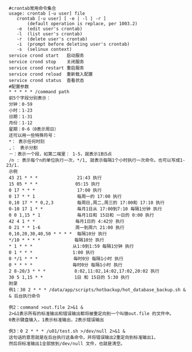      #crontab常用命令集合
     usage:	crontab [-u user] file
     	crontab [-u user] [ -e | -l | -r ]
     		(default operation is replace, per 1003.2)
     	-e	(edit user's crontab)
     	-l	(list user's crontab)
     	-r	(delete user's crontab)
     	-i	(prompt before deleting user's crontab)
     	-s	(selinux context)   
     service crond start   启动服务
     service crond stop    关闭服务
     service crond restart 重启服务
     service crond reload  重新载入配置
     service crond status  查看状态
     #配置参数
     * * * * * /command path
     前5个字段分别表示：
     分钟：0-59
     小时：1-23
     日期：1-31
     月份：1-12
     星期：0-6（0表示周日）
     还可以用一些特殊符号：
     *： 表示任何时刻
     ,：　表示分割
     －：表示一个段，如第二端里： 1-5，就表示1到5点
     /n : 表示每个n的单位执行一次，*/1, 就表示每隔1个小时执行一次命令。也可以写成1-23/1.
     示例
     43 21 * * *               21:43 执行
     15 05 * * * 　　          05:15 执行
     0 17 * * *                17:00 执行
     0 17 * * 1                每周一的 17:00 执行
     0,10 17 * * 0,2,3         每周日,周二,周三的 17:00和 17:10 执行
     0-10 17 1 * *             毎月1日从 17:00到7:10 毎隔1分钟 执行
     0 0 1,15 * 1              毎月1日和 15日和 一日的 0:00 执行
     42 4 1 * * 　 　          毎月1日的 4:42分 执行
     0 21 * * 1-6　　          周一到周六 21:00 执行
     0,10,20,30,40,50 * * * *  每隔10分 执行
     */10 * * * * 　　　　　　  每隔10分 执行
     * 1 * * *　　　　　　　　  从1:0到1:59 每隔1分钟 执行
     0 1 * * *　　　　　　　　  1:00 执行
     0 */1 * * *　　　　　　　  毎时0分 每隔1小时 执行
     0 * * * *　　　　　　　　  毎时0分 每隔1小时 执行
     2 8-20/3 * * *　　　　　　 8:02,11:02,14:02,17:02,20:02 执行
     30 5 1,15 * *　　　　　　  1日 和 15日的 5:30 执行
     附录
     例1：30 2 * * * /data/app/scripts/hotbackup/hot_database_backup.sh &
     & 后台执行命令
    
     例2：command >out.file 2>&1 &
     2>&1表示所有的标准输出和错误输出都将被重定向到一个叫做out.file 的文件中。
     0表示键盘输入，1表示标准输出，2表示错误输出
    
     例3：0 2 * * * /u01/test.sh >/dev/null 2>&1 &
     这句话的意思就是在后台执行这条命令，并将错误输出2重定向到标准输出1，
     然后将标准输出1全部放到/dev/null 文件，也就是清空。
    
    
    
    